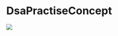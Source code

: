 # DsaPractiseConcept

<img src ="https://cdn.dribbble.com/users/5263864/screenshots/17280292/media/97209d8e34a69cb9a3cf6a9df0fafed6.gif"/>
